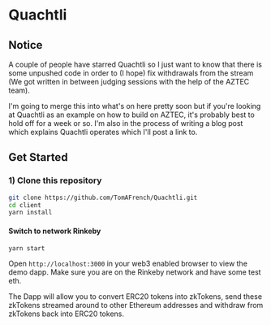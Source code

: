 # Quachtli

## Notice

A couple of people have starred Quachtli so I just want to know that there is some unpushed code in order to (I hope) fix withdrawals from the stream (We got written in between judging sessions with the help of the AZTEC team).

I'm going to merge this into what's on here pretty soon but if you're looking at Quachtli as an example on how to build on AZTEC, it's probably best to hold off for a week or so. I'm also in the process of writing a blog post which explains Quachtli operates which I'll post a link to.

## Get Started

### 1) Clone this repository

```sh
git clone https://github.com/TomAFrench/Quachtli.git
cd client
yarn install
```

#### Switch to network Rinkeby

```sh
yarn start
```


Open `http://localhost:3000` in your web3 enabled browser to view the demo dapp. Make sure you are on the Rinkeby network and have some test eth. 

The Dapp will allow you to convert ERC20 tokens into zkTokens, send these zkTokens streamed around to other Ethereum addresses and withdraw from zkTokens back into ERC20 tokens. 
